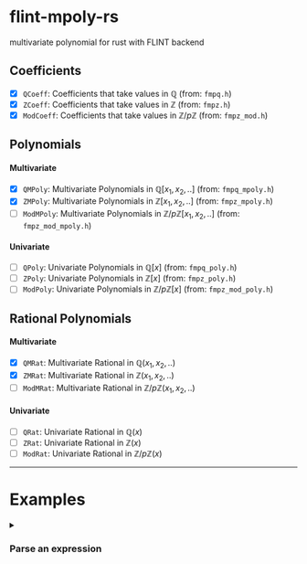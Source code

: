 # flint-mpoly-rs
multivariate polynomial for rust with FLINT backend


## Coefficients
 - [x] `QCoeff`: Coefficients that take values in $\mathbb{Q}$ (from: `fmpq.h`)
 - [x] `ZCoeff`: Coefficients that take values in $\mathbb{Z}$ (from: `fmpz.h`)
 - [x] `ModCoeff`: Coefficients that take values in $\mathbb{Z}/p\mathbb{Z}$ (from: `fmpz_mod.h`)

## Polynomials
#### Multivariate
 - [x] `QMPoly`: Multivariate Polynomials in $\mathbb{Q}[x_1,x_2,..]$ (from: `fmpq_mpoly.h`)
 - [x] `ZMPoly`: Multivariate Polynomials in $\mathbb{Z}[x_1,x_2,..]$ (from: `fmpz_mpoly.h`)
 - [ ] `ModMPoly`: Multivariate Polynomials in $\mathbb{Z}/p\mathbb{Z}[x_1,x_2,..]$ (from: `fmpz_mod_mpoly.h`)
#### Univariate
 - [ ] `QPoly`: Univariate Polynomials in $\mathbb{Q}[x]$ (from: `fmpq_poly.h`)
 - [ ] `ZPoly`: Univariate Polynomials in $\mathbb{Z}[x]$ (from: `fmpz_poly.h`)
 - [ ] `ModPoly`: Univariate Polynomials in $\mathbb{Z}/p\mathbb{Z}[x]$ (from: `fmpz_mod_poly.h`)

## Rational Polynomials
#### Multivariate
 - [x] `QMRat`: Multivariate Rational in $\mathbb{Q}(x_1,x_2,..)$
 - [x] `ZMRat`: Multivariate Rational in $\mathbb{Z}(x_1,x_2,..)$
 - [ ] `ModMRat`: Multivariate Rational in $\mathbb{Z}/p\mathbb{Z}(x_1,x_2,..)$
#### Univariate
 - [ ] `QRat`: Univariate Rational in $\mathbb{Q}(x)$
 - [ ] `ZRat`: Univariate Rational in $\mathbb{Z}(x)$
 - [ ] `ModRat`: Univariate Rational in $\mathbb{Z}/p\mathbb{Z}(x)$

 ---
 # Examples
<details>
 <summary>

### Parse an expression
 </summary>

```rust
 use flint_mpoly::QMRat;

 // Define variables
 let vars : Vec<String> = ["x1","x2"].iter().map(|x| x.to_string()).collect();

 // Parse expression from string
 let f = QMRat::from_str("(1+x1+x1^2)/(1-x1^3)*x2",&vars).unwrap();

 // The parsed result is already reduced to the canonical form
 assert_eq!("(-x2)/(+x1-1)",f.to_str());
```

Alternatively, one can also add each coefficient individually, for example when
importing it from other structures.
This is defined for polynomials where one can add coefficients to an existing function.

```rust
 use flint_mpoly::{QMPoly, QCoeff};
 use std::str::FromStr;

 // Define variables
 let vars : Vec<String> = ["x1","x2"].iter().map(|x| x.to_string()).collect();

 // Create QMPoly object
 let mut f = QMPoly::new(&vars);  // currently 0

 // Feed coefficients into MPoly using different methods
 f.add_coeff_pq(&[2,0],1,2);                            // add 1/2*x1^2
 f.add_coeff_str(&[1,1],"5");                           // add 5*x1*x2
 f.add_coeff(&[1,1],&QCoeff::from_str("3/2").unwrap()); // add 3/2*x1*x2

 // The result already has all coefficients collected together
 assert_eq!("+1/2*x1^2+13/2*x1*x2",f.to_str());
```
</details>
